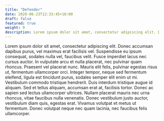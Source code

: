 ```yaml
---
title: "Defender"
date: 2020-06-23T12:33:45+10:00
draft: false
featured: true
weight: 9
description: Lorem ipsum dolor sit amet, consectetur adipiscing elit. Donec accumsan dapibus purus, vel maximus erat facilisis vel.
---
```


Lorem ipsum dolor sit amet, consectetur adipiscing elit. Donec accumsan dapibus purus, vel maximus erat facilisis vel. Suspendisse eu ipsum consequat, sodales nulla vel, faucibus velit. Fusce imperdiet lacus nec cursus auctor. In vulputate arcu et nulla placerat, nec pulvinar quam rhoncus. Praesent vel placerat nunc. Mauris elit felis, pulvinar egestas risus ut, fermentum ullamcorper orci. Integer tempor, neque sed fermentum eleifend, ligula est tincidunt purus, sodales semper elit enim ut mi. Vestibulum commodo tristique hendrerit. Duis interdum tristique augue id aliquam. Sed et tellus aliquam, accumsan erat at, facilisis tortor. Donec ac sapien sed lectus ullamcorper ultrices. Nullam placerat mauris nec urna rhoncus, vitae faucibus nulla venenatis. Donec vestibulum justo auctor, vestibulum diam quis, egestas erat. Vivamus volutpat et metus ut fermentum. Donec volutpat neque nec quam lacinia, nec faucibus felis ullamcorper.
